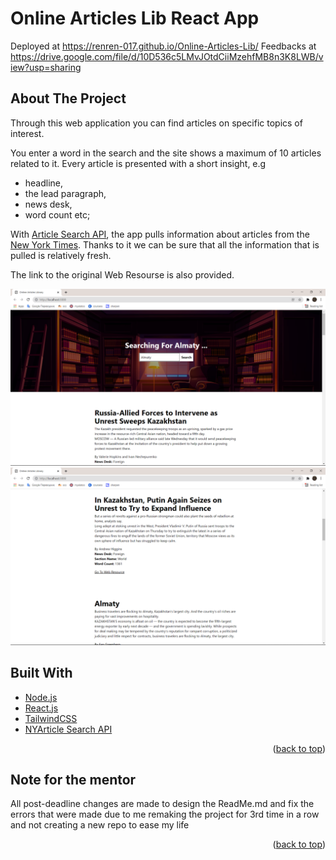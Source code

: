 <div id="top"></div>

# Online Articles Lib React App
Deployed at https://renren-017.github.io/Online-Articles-Lib/
Feedbacks at https://drive.google.com/file/d/10D536c5LMvJOtdCiiMzehfMB8n3K8LWB/view?usp=sharing

## About The Project
Through this web application you can find articles on specific topics of interest.

You enter a word in the search and the site shows a maximum of 10 articles related to it.
Every article is presented with a short insight, e.g
* headline,
* the lead paragraph,
* news desk,
* word count etc;

With [Article Search API](https://developer.nytimes.com/docs/articlesearch-product/1/overview), the app pulls information about articles from the [New York Times](https://www.nytimes.com/). Thanks to it we can be sure that all the information that is pulled is relatively fresh.

The link to the original Web Resourse is also provided.

![almaty articles search](https://github.com/renren-017/Online-Articles-Lib/blob/main/src/img/Almaty.png)
![almaty articles search 2](https://github.com/renren-017/Online-Articles-Lib/blob/main/src/img/Almaty2.png)

## Built With
* [Node.js](https://nodejs.org/en/)
* [React.js](https://reactjs.org/)
* [TailwindCSS](https://tailwindcss.com/?utm_source=cdnjs&utm_medium=cdnjs_link&utm_campaign=cdnjs_library)
* [NYArticle Search API](https://developer.nytimes.com/docs/articlesearch-product/1/overview)

<p align="right">(<a href="#top">back to top</a>)</p>

## Note for the mentor

All post-deadline changes are made to design the ReadMe.md and fix the errors that were made due to me remaking the project for 3rd time in a row and not creating a new repo to ease my life

<p align="right">(<a href="#top">back to top</a>)</p>
